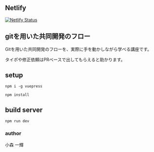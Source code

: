 ## Netlify

[![Netlify Status](https://api.netlify.com/api/v1/badges/b856c9ab-b9a8-41c4-8a54-5154e98e3c13/deploy-status)](https://app.netlify.com/sites/scholar-github-tutorial/deploys)


## gitを用いた共同開発のフロー

Gitを用いた共同開発のフローを、実際に手を動かしながら学べる講座です。

タイポや修正依頼はPRベースで出してもらえると助かります。

## setup

```
npm i -g vuepress
```

```
npm install
```

## build server

```
npm run dev 
```

### author

小森 一輝 
